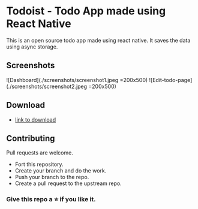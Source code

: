 # Todoist - Todo App made using React Native
This is an open source todo app made using react native. It saves the data using async storage.

## Screenshots
![Dashboard](./screenshots/screenshot1.jpeg =200x500)
![Edit-todo-page](./screenshots/screenshot2.jpeg =200x500)

## Download
- [link to download](https://expo.dev/accounts/saicharan0662/projects/todo-app/builds/70913a66-0501-4a1c-bf75-f9725e673c06)

## Contributing
Pull requests are welcome.
- Fort this repository.
- Create your branch and do the work.
- Push your branch to the repo.
- Create a pull request to the upstream repo.

### Give this repo a ⭐ if you like it.


